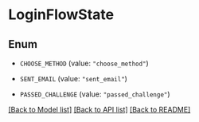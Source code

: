 # LoginFlowState

## Enum


* `CHOOSE_METHOD` (value: `"choose_method"`)

* `SENT_EMAIL` (value: `"sent_email"`)

* `PASSED_CHALLENGE` (value: `"passed_challenge"`)


[[Back to Model list]](../README.md#documentation-for-models) [[Back to API list]](../README.md#documentation-for-api-endpoints) [[Back to README]](../README.md)


